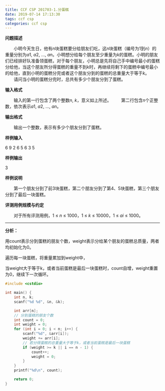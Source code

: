 ```yaml
---
title: CCF CSP 201703-1.分蛋糕
date: 2019-07-14 17:13:30
tags: ccf csp
categories: ccf csp
---
```


**问题描述**

　　小明今天生日，他有*n*块蛋糕要分给朋友们吃，这*n*块蛋糕（编号为1到*n*）的重量分别为*a*1, *a*2, …, *an*。小明想分给每个朋友至少重量为*k*的蛋糕。小明的朋友们已经排好队准备领蛋糕，对于每个朋友，小明总是先将自己手中编号最小的蛋糕分给他，当这个朋友所分得蛋糕的重量不到*k*时，再继续将剩下的蛋糕中编号最小的给他，直到小明的蛋糕分完或者这个朋友分到的蛋糕的总重量大于等于*k*。
　　请问当小明的蛋糕分完时，总共有多少个朋友分到了蛋糕。

<!--more-->

**输入格式**

　　输入的第一行包含了两个整数*n*, *k*，意义如上所述。
　　第二行包含*n*个正整数，依次表示*a*1, *a*2, …, *an*。

**输出格式**

　　输出一个整数，表示有多少个朋友分到了蛋糕。

**样例输入**

6 9
2 6 5 6 3 5

**样例输出**

3

**样例说明**

　　第一个朋友分到了前3块蛋糕，第二个朋友分到了第4、5块蛋糕，第三个朋友分到了最后一块蛋糕。

**评测用例规模与约定**

　　对于所有评测用例，1 ≤ *n* ≤ 1000，1 ≤ *k* ≤ 10000，1 ≤ *ai* ≤ 1000。

<hr>

**分析：**

用count表示分到蛋糕的朋友个数，weight表示分给某个朋友的蛋糕总质量，两者均初始化为0。

遍历每一块蛋糕，将重量累加到weight中，

当weight大于等于k，或者当前蛋糕是最后一块蛋糕时，count自增，weight重置为0，继续下一次循环。

```c++
#include <cstdio>

int main() {
	int n, k;
	scanf("%d %d", &n, &k);

	int arr[n];
	// 分到蛋糕的朋友个数
	int count = 0;
	int weight = 0;
	for (int i = 0; i < n; i++) {
		scanf("%d", &arr[i]);
		weight += arr[i];
		// 若分得蛋糕的总重量大于等于k，或者当前蛋糕是最后一块蛋糕
		if (weight >= k || i == n - 1) {
			count++;
			weight = 0;
		}
	}
	printf("%d\n", count);

	return 0;
}
```

